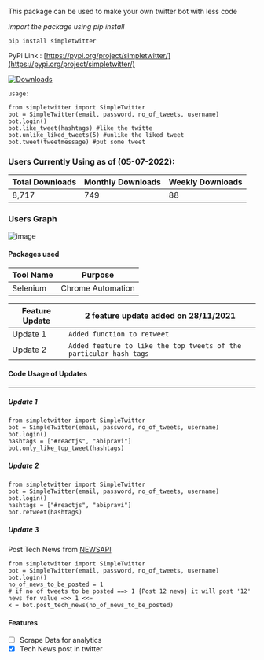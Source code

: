 This package can be used to make your own twitter bot with less code <br />

_import the package using pip install_ <br />

`pip install simpletwitter`

PyPi Link :
[https://pypi.org/project/simpletwitter/](https://pypi.org/project/simpletwitter/)

[![Downloads](https://static.pepy.tech/personalized-badge/simpletwitter?period=total&units=abbreviation&left_color=yellowgreen&right_color=yellow&left_text=Total%20Users)](https://pepy.tech/project/simpletwitter)

`usage:`

```
from simpletwitter import SimpleTwitter
bot = SimpleTwitter(email, password, no_of_tweets, username)
bot.login()
bot.like_tweet(hashtags) #like the twitte
bot.unlike_liked_tweets(5) #unlike the liked tweet
bot.tweet(tweetmessage) #put some tweet
```

### Users Currently Using as of (05-07-2022):

| **Total Downloads** | **Monthly Downloads** | **Weekly Downloads** |
| ------------------- | --------------------- | -------------------- |
| 8,717              | 749                   | 88                  |

### Users Graph

![image](https://user-images.githubusercontent.com/65100038/173526470-c8f7fb08-f3c9-43fb-85f4-c8fafc0b52ab.png)

#### Packages used

| **Tool Name** | **Purpose**       |
| ------------- | ----------------- |
| Selenium      | Chrome Automation |

| Feature Update | 2 feature update added on 28/11/2021                               |
| -------------- | ------------------------------------------------------------------ |
| Update 1       | `Added function to retweet`                                        |
| Update 2       | `Added feature to like the top tweets of the particular hash tags` |

#### Code Usage of Updates

---

##### Update 1

```
from simpletwitter import SimpleTwitter
bot = SimpleTwitter(email, password, no_of_tweets, username)
bot.login()
hashtags = ["#reactjs", "abipravi"]
bot.only_like_top_tweet(hashtags)
```

##### Update 2

```
from simpletwitter import SimpleTwitter
bot = SimpleTwitter(email, password, no_of_tweets, username)
bot.login()
hashtags = ["#reactjs", "abipravi"]
bot.retweet(hashtags)
```

##### Update 3

Post Tech News from [NEWSAPI](https://newsapi-abipravi.herokuapp.com/tech)

```
from simpletwitter import SimpleTwitter
bot = SimpleTwitter(email, password, no_of_tweets, username)
bot.login()
no_of_news_to_be_posted = 1
# if no of tweets to be posted ==> 1 {Post 12 news} it will post '12' news for value =>> 1 <<=
x = bot.post_tech_news(no_of_news_to_be_posted)
```

#### Features

- [ ] Scrape Data for analytics
- [x] Tech News post in twitter

